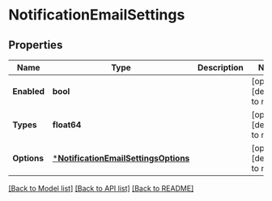 # NotificationEmailSettings

## Properties
Name | Type | Description | Notes
------------ | ------------- | ------------- | -------------
**Enabled** | **bool** |  | [optional] [default to null]
**Types** | **float64** |  | [optional] [default to null]
**Options** | [***NotificationEmailSettingsOptions**](NotificationEmailSettings_options.md) |  | [optional] [default to null]

[[Back to Model list]](../README.md#documentation-for-models) [[Back to API list]](../README.md#documentation-for-api-endpoints) [[Back to README]](../README.md)

